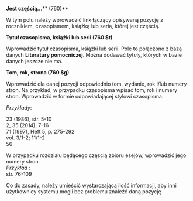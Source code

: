 **Jest częścią…****  (760)**

W tym polu należy wprowadzić link łączący opisywaną pozycję z rocznikiem, czasopismem, książką lub serią, której jest częścią. 

**Tytuł czasopisma, książki lub serii (760 $t)**

Wprowadzić tytuł czasopisma, książki lub serii. Pole to połączono z bazą danych **Literatury pomocniczej**. Można dodawać tytuły, których w bazie danych jeszcze nie ma.

**Tom, rok, strona (760 $g)**

Wprowadzić dla danej pozycji odpowiednio tom, wydanie, rok i/lub numery stron. Na przykład, w przypadku czasopisma wpisać tom, rok i numery stron. Wprowadzić w formie odpowiadającej stylowi czasopisma.

_Przykłady_:

23 (1986), str. 5-10  
2, 35 (2014), 7-16  
71 (1997), Heft 5, p. 275-292  
vol. 3/1-2; 11/1-2  
56

W przypadku rozdziału będącego częścią zbioru esejów, wprowadzić jego numery stron.   
_Przykład_ :  
str. 76-109

Co do zasady, należy umieścić wystarczającą ilość informacji, aby inni użytkownicy systemu mogli bez problemu znaleźć daną pozycję 